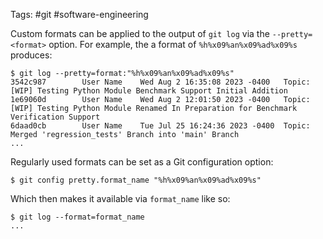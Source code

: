 Tags: #git #software-engineering 

Custom formats can be applied to the output of `git log` via the `--pretty=<format>` option.  For example, the a format of `%h%x09%an%x09%ad%x09%s` produces:

```shell
$ git log --pretty=format:"%h%x09%an%x09%ad%x09%s"
3542c987        User Name    Wed Aug 2 16:35:08 2023 -0400   Topic: [WIP] Testing Python Module Benchmark Support Initial Addition
1e69060d        User Name    Wed Aug 2 12:01:50 2023 -0400   Topic: [WIP] Testing Python Module Renamed In Preparation for Benchmark Verification Support
6daad0cb        User Name    Tue Jul 25 16:24:36 2023 -0400  Topic: Merged 'regression_tests' Branch into 'main' Branch
...
```

Regularly used formats can be set as a Git configuration option:

```shell
$ git config pretty.format_name "%h%x09%an%x09%ad%x09%s"
```

Which then makes it available via `format_name` like so:
```shell
$ git log --format=format_name
...
```

